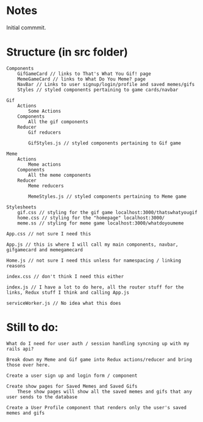 # Notes

Initial commmit.

# Structure (in src folder)
    Components
        GifGameCard // links to That's What You Gif! page
        MemeGameCard // links to What Do You Meme? page
        NavBar // Links to user signup/login/profile and saved memes/gifs
        Styles // styled components pertaining to game cards/navbar

    Gif
        Actions
            Some Actions
        Components
            All the gif components
        Reducer
            Gif reducers

            GifStyles.js // styled components pertaining to Gif game

    Meme
        Actions
            Meme actions
        Components
            All the meme components
        Reducer
            Meme reducers

            MemeStyles.js // styled components pertaining to Meme game

    Stylesheets
        gif.css // styling for the gif game localhost:3000/thatswhatyougif
        home.css // styling for the "homepage" localhost:3000/
        meme.ss // styling for meme game localhost:3000/whatdoyoumeme

    App.css // not sure I need this

    App.js // this is where I will call my main components, navbar, gifgamecard and memegamecard

    Home.js // not sure I need this unless for namespacing / linking reasons

    index.css // don't think I need this either

    index.js // I have a lot to do here, all the router stuff for the links, Redux stuff I think and calling App.js

    serviceWorker.js // No idea what this does

# Still to do:

    What do I need for user auth / session handling syncning up with my rails api?

    Break down my Meme and Gif game into Redux actions/reducer and bring those over here.

    Create a user sign up and login form / component

    Create show pages for Saved Memes and Saved Gifs
        These show pages will show all the saved memes and gifs that any user sends to the database

    Create a User Profile component that renders only the user's saved memes and gifs